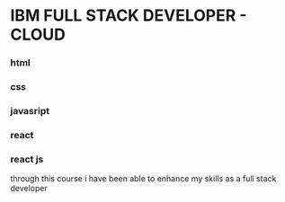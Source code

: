 # IBM FULL STACK DEVELOPER - CLOUD
<h3>html</h3>
<h3>css</h3>
<h3>javasript</h3>
<h3>react</h3>
<h3>react js</h3>

through this course i have been able to enhance my skills as a full stack developer
